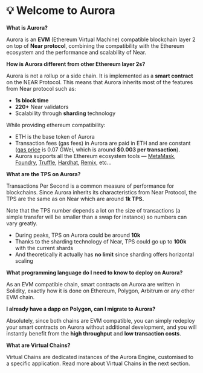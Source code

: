 # 💡 Welcome to Aurora

**What is Aurora?**

Aurora is an **EVM** (Ethereum Virtual Machine) compatible blockchain layer 2 on top of **Near protocol**, combining the compatibility with the Ethereum ecosystem and the performance and scalability of Near.



**How is Aurora different from other Ethereum layer 2s?**

Aurora is not a rollup or a side chain. It is implemented as a **smart contract** on the NEAR Protocol. This means that Aurora inherits most of the features from Near protocol such as:

* **1s block time**
* **220+** Near validators&#x20;
* Scalability through **sharding** technology

While providing ethereum compatibility:

* ETH is the base token of Aurora
* Transaction fees (gas fees) in Aurora are paid in ETH and are constant ([gas price](https://dev.aurora.dev/posts/evm-gas-near-gas-on-aurora) is 0.07 GWei, which is around **$0.003 per transaction**).
* Aurora supports all the Ethereum ecosystem tools — [MetaMask](https://metamask.io/), [Foundry](https://github.com/foundry-rs), [Truffle](https://www.trufflesuite.com/truffle), [Hardhat](https://hardhat.org/), [Remix](https://remix.ethereum.org/), etc...

**What are the TPS on Aurora?**

Transactions Per Second is a common measure of performance for blockchains. Since Aurora inherits its characteristics from Near Protocol, the TPS are the same as on Near which are around **1k TPS.**

Note that the TPS number depends a lot on the size of transactions (a simple transfer will be smaller than a swap for instance) so numbers can vary greatly.

* During peaks, TPS on Aurora could be around **10k**
* Thanks to the sharding technology of Near, TPS could go up to **100k** with the current shards
* And theoretically it actually has **no limit** since sharding offers horizontal scaling

**What programming language do I need to know to deploy on Aurora?**

As an EVM compatible chain, smart contracts on Aurora are written in Solidity, exactly how it is done on Ethereum, Polygon, Arbitrum or any other EVM chain. &#x20;

**I already have a dapp on Polygon, can I migrate to Aurora?**

Absolutely, since both chains are EVM compatible, you can simply redeploy your smart contracts on Aurora without additional development, and you will instantly benefit from the **high throughput** and **low transaction costs**.

**What are Virtual Chains?**

Virtual Chains are dedicated instances of the Aurora Engine, customised to a specific application. Read more about Virtual Chains in the next section.
